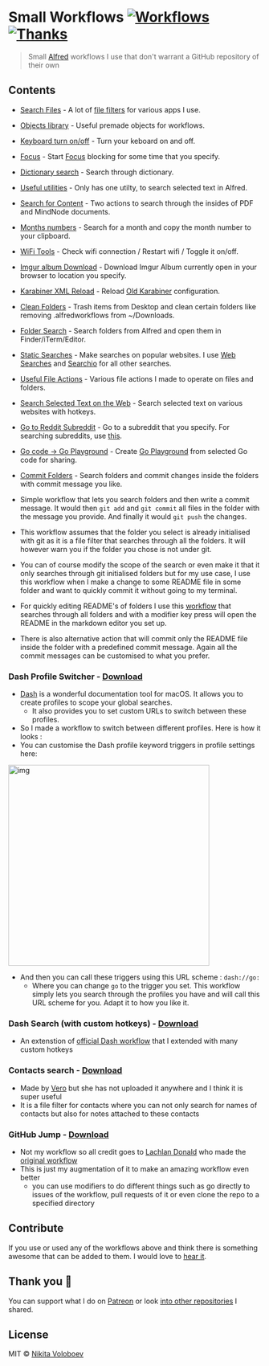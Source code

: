 # Small Workflows [![Workflows](https://img.shields.io/badge/More%20Workflows-🎩-purple.svg)](https://github.com/learn-anything/alfred-workflows) [![Thanks](https://img.shields.io/badge/Say%20Thanks-💗-ff69b4.svg)](https://www.patreon.com/nikitavoloboev)
> Small [Alfred](https://www.alfredforum.com/) workflows I use that don't warrant a GitHub repository of their own

## Contents
- [Search Files](./search-files) - A lot of [file filters](https://www.alfredapp.com/help/workflows/inputs/file-filter/) for various apps I use.
- [Objects library](./objects-library) - Useful premade objects for workflows.
- [Keyboard turn on/off](./keyboard-on-off) - Turn your keboard on and off.
- [Focus](./focus) - Start [Focus](https://heyfocus.com) blocking for some time that you specify.
- [Dictionary search](./dictionary-search) - Search through dictionary.
- [Useful utilities](./utilities) - Only has one utilty, to search selected text in Alfred.
- [Search for Content](./search-for-content) - Two actions to search through the insides of PDF and MindNode documents.
- [Months numbers](./months-numbers) - Search for a month and copy the month number to your clipboard.
- [WiFi Tools](/wifi) - Check wifi connection / Restart wifi / Toggle it on/off.
- [Imgur album Download](./imgur-download) - Download Imgur Album currently open in your browser to location you specify.
- [Karabiner XML Reload](./karabiner-reload) - Reload [Old Karabiner](https://github.com/tekezo/Karabiner) configuration.
- [Clean Folders](./clean-folders) - Trash items from Desktop and clean certain folders like removing .alfredworkflows from ~/Downloads.
- [Folder Search](./folder-search) - Search folders from Alfred and open them in Finder/iTerm/Editor.
- [Static Searches](./static-searches) - Make searches on popular websites. I use [Web Searches](https://github.com/nikitavoloboev/alfred-web-searches) and [Searchio](https://github.com/deanishe/alfred-searchio) for all other searches.
- [Useful File Actions](./file-actions) - Various file actions I made to operate on files and folders.
- [Search Selected Text on the Web](./search-selection) - Search selected text on various websites with hotkeys.
- [Go to Reddit Subreddit](./reddit-subs) - Go to a subreddit that you specify. For searching subreddits, use [this](https://github.com/deanishe/alfred-reddit).
- [Go code -> Go Playground](./go-play) - Create [Go Playground](https://play.golang.org) from selected Go code for sharing. 
- [Commit Folders](./commit-folders) - Search folders and commit changes inside the folders with commit message you like. 

- Simple workflow that lets you search folders and then write a commit message. It would then `git add` and `git commit` all files in the folder with the message you provide. And finally it would `git push` the changes.
- This workflow assumes that the folder you select is already initialised with git as it is a file filter that searches through all the folders. It will however warn you if the folder you chose is not under git.
- You can of course modify the scope of the search or even make it that it only searches through git initialised folders but for my use case, I use this workflow when I make a change to some README file in some folder and want to quickly commit it without going to my terminal.
- For quickly editing README's of folders I use this [workflow](https://github.com/nikitavoloboev/alfred-folder-search) that searches through all folders and with a modifier key press will open the README in the markdown editor you set up. 
- There is also alternative action that will commit only the README file inside the folder with a predefined commit message. Again all the commit messages can be customised to what you prefer.

### Dash Profile Switcher - [Download](https://github.com/nikitavoloboev/small-workflows/blob/master/workflows/dash%20profile%20switch.alfredworkflow?raw=true)
- [Dash](http://kapeli.com/dash) is a wonderful documentation tool for macOS. It allows you to create profiles to scope your global searches.
	- It also provides you to set custom URLs to switch between these profiles.
- So I made a workflow to switch between different profiles. Here is how it looks :
- You can customise the Dash profile keyword triggers in profile settings here:

<img src="https://i.imgur.com/yGvrOwE.png" width="400" alt="img">

- And then you can call these triggers using this URL scheme : `dash://go:`
	- Where you can change `go` to the trigger you set. This workflow simply lets you search through the profiles you have and will call this URL scheme for you. Adapt it to how you like it.

### Dash Search (with custom hotkeys) - [Download](https://github.com/nikitavoloboev/small-workflows/blob/master/workflows/Dash.alfredworkflow?raw=true)
- An extenstion of [official Dash workflow](https://github.com/Kapeli/Dash-Alfred-Workflow) that I extended with many custom hotkeys

### Contacts search - [Download](https://github.com/nikitavoloboev/small-workflows/blob/master/workflows/Contacts%20filter.alfredworkflow?raw=true)
- Made by [Vero](https://www.alfredforum.com/profile/1-vero/) but she has not uploaded it anywhere and I think it is super useful
- It is a file filter for contacts where you can not only search for names of contacts but also for notes attached to these contacts

### GitHub Jump - [Download](https://github.com/nikitavoloboev/small-workflows/blob/master/workflows/GitHub%20jump.alfredworkflow?raw=true)
- Not my workflow so all credit goes to [Lachlan Donald](https://github.com/lox) who made the [original workflow](https://github.com/lox/alfred-github-jump)
- This is just my augmentation of it to make an amazing workflow even better
	- you can use modifiers to do different things such as go directly to issues of the workflow, pull requests of it or even clone the repo to a specified directory

## Contribute
If you use or used any of the workflows above and think there is something awesome that can be added to them. I would love to [hear it](https://github.com/nikitavoloboev/small-workflows/issues/new).

## Thank you 💜
You can support what I do on [Patreon](https://www.patreon.com/nikitavoloboev) or look [into other repositories](https://my.mindnode.com/ZKGETDkUaQUsL3q8q9z788CxG84oEHgDiT79GuzX#-143.5,-902.6,0) I shared. 

## License
MIT © [Nikita Voloboev](https://www.nikitavoloboev.xyz)